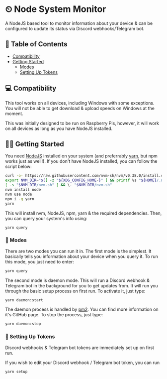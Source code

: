 # ⏲ Node System Monitor

A NodeJS based tool to monitor information about your device & can be configured to update its status via Discord webhooks/Telegram bot.

## 📝 Table of Contents

- [Compatibility](#-compatibility)
- [Getting Started](#%EF%B8%8F-getting-started)
  - [Modes](#-modes)
  - [Setting Up Tokens](#-setting-up-tokens)

## 💻 Compatibility

This tool works on all devices, including Windows with some exceptions. You will not be able to get download & upload speeds on Windows at the moment.

This was initially designed to be run on Raspberry Pis, however, it will work on all devices as long as you have NodeJS installed.

## 🏃‍♂️ Getting Started

You need [NodeJS](https://nodejs.org/en/download/) installed on your system (and preferrably [yarn](https://yarnpkg.com/lang/en/docs/install/), but npm works just as well!). If you don't have NodeJS installed, you can follow the script below:

```bash
curl -o- https://raw.githubusercontent.com/nvm-sh/nvm/v0.38.0/install.sh | bash
export NVM_DIR="$([ -z "${XDG_CONFIG_HOME-}" ] && printf %s "${HOME}/.nvm" || printf %s "${XDG_CONFIG_HOME}/nvm")"
[ -s "$NVM_DIR/nvm.sh" ] && \. "$NVM_DIR/nvm.sh"
nvm install node
nvm use node
npm i -g yarn
yarn
```

This will install nvm, NodeJS, npm, yarn & the required dependencies. Then, you can query your system's info using:

```bash
yarn query
```

### 💠 Modes

There are two modes you can run it in. The first mode is the simplest. It basically tells you information about your device when you query it. To run this mode, you just need to enter:

```bash
yarn query
```

The second mode is daemon mode. This will run a Discord webhook & Telegram bot in the background for you to get updates from. It will run you through the basic setup process on first run. To activate it, just type:

```bash
yarn daemon:start
```

The daemon process is handled by [pm2](https://github.com/Unitech/pm2). You can find more information on it's GitHub page. To stop the process, just type:

```bash
yarn daemon:stop
```

### 🔑 Setting Up Tokens

Discord webhooks & Telegram bot tokens are immediately set up on first run.

If you wish to edit your Discord webhook / Telegram bot token, you can run

```bash
yarn setup
```
